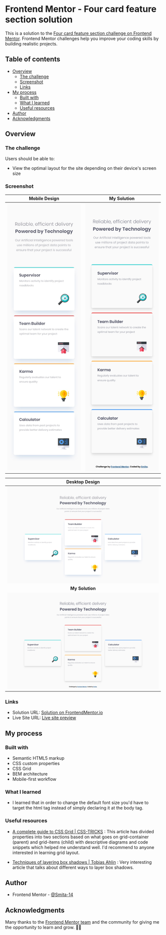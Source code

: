 # Frontend Mentor - Four card feature section solution

This is a solution to the [Four card feature section challenge on Frontend Mentor](https://www.frontendmentor.io/challenges/four-card-feature-section-weK1eFYK). Frontend Mentor challenges help you improve your coding skills by building realistic projects. 

## Table of contents

- [Overview](#overview)
  - [The challenge](#the-challenge)
  - [Screenshot](#screenshot)
  - [Links](#links)
- [My process](#my-process)
  - [Built with](#built-with)
  - [What I learned](#what-i-learned)
  - [Useful resources](#useful-resources)
- [Author](#author)
- [Acknowledgments](#acknowledgments)


## Overview

### The challenge

Users should be able to:

- View the optimal layout for the site depending on their device's screen size

### Screenshot


| **Mobile Design** | **My Solution** |
| -- | -- |
| ![Target Mobile design](./design/mobile-design.jpg) | ![My solution to design](./design/mobile-size.png) |


| **Desktop Design** |
| :--: |
| ![Target desktop design](./design/desktop-design.jpg) |
| **My Solution** |
| ![My solution to design](./design/desktop-size.png)

### Links

- Solution URL: [Solution on FrontendMentor.io](https://www.frontendmentor.io/solutions/css-grid-and-mobile-first-workflow-Xv6D-HaP-)
- Live Site URL: [Live site preview](https://smita-14.github.io/four-card-feature-section-challenge/)

## My process

### Built with

- Semantic HTML5 markup
- CSS custom properties
- CSS Grid
- BEM architecture
- Mobile-first workflow


### What I learned

- I learned that in order to change the default font size you'd have to target the html tag instead of simply declaring it at the body tag.


### Useful resources

- [A complete guide to CSS Grid | CSS-TRICKS](https://css-tricks.com/snippets/css/complete-guide-grid/) : This article has divided properties into two sections based on what goes on grid-container (parent) and grid-items (child) with descriptive diagrams and code snippets which helped me understand well. I'd recommend to anyone interested in learning grid layout.

- [Techniques of layering box shadows | Tobias Ahlin](https://tobiasahlin.com/blog/layered-smooth-box-shadows/) : Very interesting article that talks about different ways to layer box shadows.


## Author

- Frontend Mentor - [@Smita-14](https://www.frontendmentor.io/profile/Smita-14)


## Acknowledgments

Many thanks to the [Frontend Mentor team](https://www.frontendmentor.io/) and the community for giving me the opportunity to learn and grow. 💖💖
